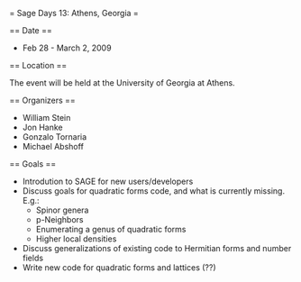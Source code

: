 = Sage Days 13: Athens, Georgia =

== Date ==

 * Feb 28 - March 2, 2009

== Location ==

The event will be held at the University of Georgia at Athens.

== Organizers ==

 * William Stein 
 * Jon Hanke
 * Gonzalo Tornaria
 * Michael Abshoff

== Goals ==

 * Introdution to SAGE for new users/developers
 * Discuss goals for quadratic forms code, and what is currently missing. E.g.:
   * Spinor genera
   * p-Neighbors
   * Enumerating a genus of quadratic forms
   * Higher local densities
 * Discuss generalizations of existing code to Hermitian forms and number fields 
 * Write new code for quadratic forms and lattices (??)
 
